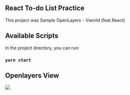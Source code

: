 ## React To-do List Practice

This project was Sample OpenLayers - Vworld (feat.React)

## Available Scripts

In the project directory, you can run:

### `yarn start`

## Openlayers View
<div>
  <img src="https://github.com/clsung7911/ol-react-app/blob/master/ol-react.gif"></img>
</div>

